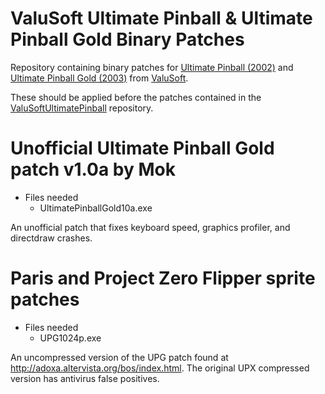 # ValuSoft Ultimate Pinball & Ultimate Pinball Gold Binary Patches

Repository containing binary patches for [Ultimate Pinball (2002)](https://www.mobygames.com/game/45793/ultimate-pinball) and [Ultimate Pinball Gold (2003)](http://pc.gamespy.com/pc/ultimate-pinball-gold/) from [ValuSoft](https://www.mobygames.com/company/1828/valusoft-inc/).

These should be applied before the patches contained in the [ValuSoftUltimatePinball](https://github.com/snaphat/ValuSoftUltimatePinball) repository.

# Unofficial Ultimate Pinball Gold patch v1.0a by Mok
- Files needed
  - UltimatePinballGold10a.exe

An unofficial patch that fixes keyboard speed, graphics profiler, and directdraw crashes.

# Paris and Project Zero Flipper sprite patches
- Files needed
  - UPG1024p.exe
 
An uncompressed version of the UPG patch found at http://adoxa.altervista.org/bos/index.html. The original UPX compressed version has antivirus false positives.
